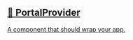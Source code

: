 ## [📄️<!-- --> <!-- -->PortalProvider](/react-native-teleport/pr-preview/pr-12/docs/api/components/portal-provider.md)

[A component that should wrap your app.](/react-native-teleport/pr-preview/pr-12/docs/api/components/portal-provider.md)
